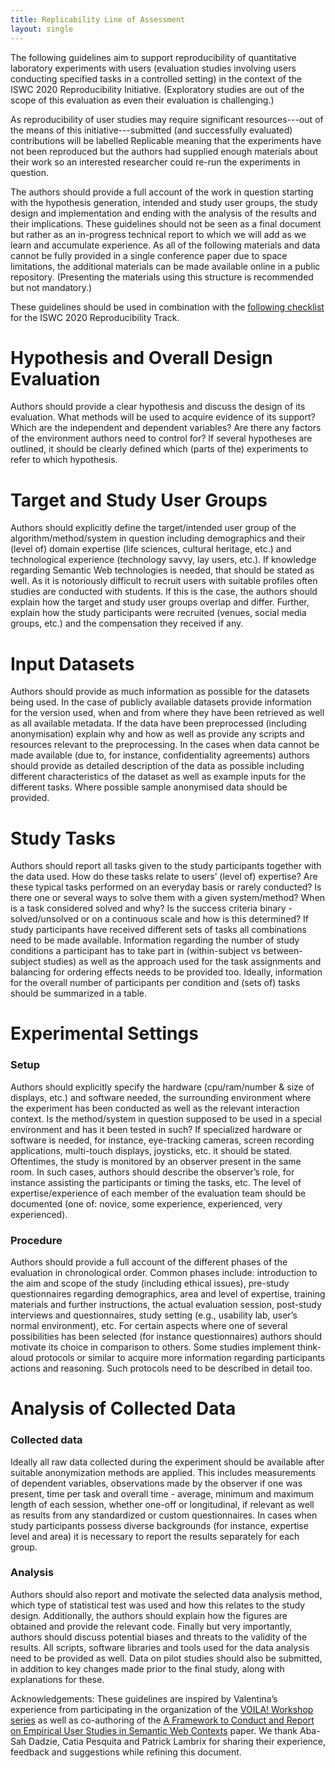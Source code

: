```yaml
---
title: Replicability Line of Assessment
layout: single
---
```


The following guidelines aim to support reproducibility of quantitative laboratory experiments with users (evaluation studies involving users conducting specified tasks in a controlled setting) in the context of the ISWC 2020 Reproducibility Initiative. (Exploratory studies are out of the scope of this evaluation as even their evaluation is challenging.)

As reproducibility of user studies may require significant resources---out of the means of this initiative---submitted (and successfully evaluated) contributions will be labelled <emph>Replicable</emph> meaning that the experiments have not been reproduced but the authors had supplied enough materials about their work so an interested researcher could re-run the experiments in question.

The authors should provide a full account of the work in question starting with the hypothesis generation, intended and study user groups, the study design and implementation and ending with the analysis of the results and their implications. These guidelines should not be seen as a final document but rather as an in-progress technical report to which we will add as we learn and accumulate experience. As all of the following materials and data cannot be fully provided in a single conference paper due to space limitations, the additional materials can be made available online in a public repository.
(Presenting the materials using this structure is recommended but not mandatory.)

These guidelines should be used in combination with the [following checklist](./checklist) for the ISWC 2020 Reproducibility Track.


# Hypothesis and Overall Design Evaluation
Authors should provide a clear hypothesis and discuss the design of its evaluation. What methods will be used to acquire evidence of its support? Which are the independent and dependent variables? Are there any factors of the environment authors need to control for? If several hypotheses are outlined, it should be clearly defined which (parts of the) experiments to refer to which hypothesis. 

# Target and Study User Groups
Authors should explicitly define the target/intended user group of the algorithm/method/system in question including demographics and their (level of) domain expertise (life sciences, cultural heritage, etc.) and technological experience (technology savvy, lay users, etc.). If knowledge regarding Semantic Web technologies is needed, that should be stated as well. As it is notoriously difficult to recruit users with suitable profiles often studies are conducted with students. If this is the case, the authors should explain how the target and study user groups overlap and differ. Further, explain how the study participants were recruited (venues, social media groups, etc.) and the compensation they received if any.

# Input Datasets
Authors should provide as much information as possible for the datasets being used. In the case of publicly available datasets provide information for the version used, when and from where they have been retrieved as well as all available metadata. If the data have been preprocessed (including anonymisation) explain why and how as well as provide any scripts and resources relevant to the preprocessing. In the cases when data cannot be made available (due to, for instance, confidentiality agreements) authors should provide as detailed description of the data as possible including different characteristics of the dataset as well as example inputs for the different tasks. Where possible sample anonymised data should be provided.

# Study Tasks
Authors should report all tasks given to the study participants together with the data used. How do these tasks relate to users’ (level of) expertise? Are these typical tasks performed on an everyday basis or rarely conducted? Is there one or several ways to solve them with a given system/method? When is a task considered solved and why? Is the success criteria binary - solved/unsolved or on a continuous scale and how is this determined? If study participants have received different sets of tasks all combinations need to be made available. Information regarding the number of study conditions a participant has to take part in (within-subject vs between-subject studies) as well as the approach used for the task assignments and balancing for ordering effects needs to be provided too. Ideally, information for the overall number of participants per condition and (sets of) tasks should be summarized in a table.

# Experimental Settings

### Setup
Authors should explicitly specify the hardware (cpu/ram/number & size of displays, etc.) and software needed, the surrounding environment where the experiment has been conducted as well as the relevant interaction context. Is the method/system in question supposed to be used in a special environment and has it been tested in such? If specialized hardware or software is needed, for instance, eye-tracking cameras, screen recording applications, multi-touch displays, joysticks, etc. it should be stated. Oftentimes, the study is monitored by an observer present in the same room. In such cases, authors should describe the observer’s role, for instance assisting the participants or timing the tasks, etc. The level of expertise/experience of each member of the evaluation team should be documented (one of: novice, some experience, experienced, very experienced).
    
### Procedure
Authors should provide a full account of the different phases of the evaluation in chronological order. Common phases include: introduction to the aim and scope of the study (including ethical issues), pre-study questionnaires regarding demographics, area and level of expertise, training materials and further instructions, the actual evaluation session, post-study interviews and questionnaires, study setting (e.g., usability lab, user’s normal environment), etc. For certain aspects where one of several possibilities has been selected (for instance questionnaires) authors should motivate its choice in comparison to others. Some studies implement think-aloud protocols or similar to acquire more information regarding participants actions and reasoning. Such protocols need to be described in detail too.

# Analysis of Collected Data

### Collected data
Ideally all raw data collected during the experiment should be available after suitable anonymization methods are applied. This includes measurements of dependent variables, observations made by the observer if one was present, time per task and overall time - average, minimum and maximum length of each session, whether one-off or longitudinal, if relevant as well as results from any standardized or custom questionnaires. In cases when study participants possess diverse backgrounds (for instance, expertise level and area) it is necessary to report the results separately for each group.
    
### Analysis
Authors should also report and motivate the selected data analysis method, which type of statistical test was used and how this relates to the study design. Additionally, the authors should explain how the figures are obtained and provide the relevant code. Finally but very importantly, authors should discuss potential biases and threats to the validity of the results. All scripts, software libraries and tools used for the data analysis need to be provided as well.  Data on pilot studies should also be submitted, in addition to key changes made prior to the final study, along with explanations for these.

Acknowledgements: These guidelines are inspired by Valentina’s experience from participating in the organization of the [VOILA! Workshop series](http://voila.visualdataweb.org/) as well as co-authoring of the [A Framework to Conduct and Report on Empirical User Studies in Semantic Web Contexts](http://www.diva-portal.org/smash/get/diva2:1261778/FULLTEXT01.pdf) paper. We thank Aba-Sah Dadzie, Catia Pesquita and Patrick Lambrix for sharing their experience, feedback and suggestions while refining this document.
